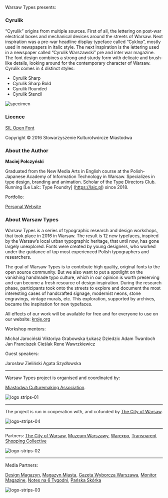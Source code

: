 Warsaw Types presents:

### Cyrulik

“Cyrulik” origins from multiple sources. First of all, the lettering on post-war electrical boxes and mechanical devices around the streets of Warsaw. Next inspiration was a pre-war headline display typeface called “Cyklop”, mostly used in newspapers in italic style. The next inspiration is the lettering used in a newspaper called “Cyrulik Warszawski” pre and inter war magazine. The font design combines a strong and sturdy form with delicate and brush-like details, looking around for the contemporary character of Warsaw. Cyrulik comes in 4 distinct styles:

- Cyrulik Sharp
- Cyrulik Sharp Bold
- Cyrulik Rounded
- Cyrulik Stencil

 ![specimen](images/specimen.jpg)

### Licence

[SIL Open Font ](http://scripts.sil.org/OFL_web)

Copyright ©  2016 Stowarzyszenie Kulturotwórcze Miastodwa



### About the Author

**Maciej Połczyński**

Graduated from the New Media Arts in English course at the Polish-Japanese Academy of Information Technology in Warsaw. Specializes in type design, branding and animation. Scholar of the Type Directors Club. Running [Le Laïc: Type Foundry] (https://laic.pl) since 2018.
 
Portfolio:

[Personal Website](https://polczynski.info)




### About Warsaw Types

Warsaw Types is a series of typographic research and design workshops, that took place in 2016 in Warsaw. The result is 12 new typefaces, inspired by the Warsaw’s local urban typographic heritage, that until now, has gone largely unexplored. Fonts were created by young designers, who worked under the guidance of top most experienced Polish typographers and researchers.

The goal of Warsaw Types is to contribute high quality, original fonts to the open source community. But we also want to put a spotlight on the vanishing handmade typo culture, which in our opinion is worth preserving and can become a fresh resource of design inspiration. During the research phase, participants took onto the streets to explore and document the most interesting cases of handcrafted signage, modernist neons, stone engravings, vintage murals, etc. This exploration, supported by archives, became the inspiration for new typefaces.

All effects of our work will be available for free and for everyone to use on our website: [kroje.org](http://kroje.org)

Workshop mentors:

Michał Jarociński
Viktoriya Grabowska
Łukasz Dziedzic
Adam Twardoch
Jan Franciszek Cieślak
Rene Wawrzkiewicz

Guest speakers:

Jarosław Zieliński
Agata Szydłowska

------

Warsaw Types project  is organised and coordinated by:

 [Miastodwa Culturemaking Association](https://www.facebook.com/miastodwa/). 

 ![logo strips-01](images/logos-01.png)

------

 The project is run in cooperation with, and cofunded by [The City of Warsaw](http://www.um.warszawa.pl/). 

![logo-strips-04](images/logos-04.png)

------

Partners: 
[The City of Warsaw](http://www.um.warszawa.pl/), [Muzeum Warszawy](http://muzeumwarszawy.pl/), [Warexpo](http://www.warexpo.pl/), [Transparent Shopping Collective](http://transparentshopping.com/)

 ![logo-strips-02](images/logos-02.png)



------

Media Partners: 

[Design Magazyn](http://www.designmagazyn.pl/), [Magazyn Miasta](http://publica.pl/kategoria-produktu/magazyn-miasta), [Gazeta Wyborcza Warszawa](http://warszawa.wyborcza.pl/), [Monitor Magazine](http://monitor-magazine.com/), [Notes na 6 Tygodni](http://notesna6tygodni.pl/), [Pańska Skórka](http://www.panskaskorka.com/)

![logo-strips-03](images/logos-03.png)
